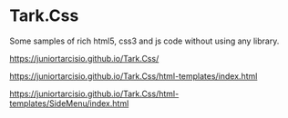 # Tark.Css
Some samples of rich html5, css3 and js code without using any library.


https://juniortarcisio.github.io/Tark.Css/

https://juniortarcisio.github.io/Tark.Css/html-templates/index.html

https://juniortarcisio.github.io/Tark.Css/html-templates/SideMenu/index.html
